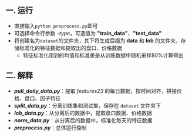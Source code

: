 ## 一. 运行
* 直接输入``python preprocess.py``即可
* 可选择命令行参数 _-type_，可选值为 __"train_data"__、__"test_data"__
* 将创建名为```dataset```的文件夹，其下将生成后缀为 __data__ 和 __lob__ 的文件夹，存储标准化的特征数据和提取出的盘口、价格数据
  * 特征标准化用到的均值和标准差是从训练数据中随机采样80%计算得出

## 二. 解释
* ***pull_daily_data.py***：提取 *features23* 的每日数据，按时间对齐，拼接价格、盘口、因子特征
* ***split_data.py***：分离训练集和测试集，保存在 ```dataset``` 文件夹下
* ***lob_data.py***：从分离后的数据中，提取盘口数据、价格数据
* ***norm_data.py***：从分离后的数据中，标准化每天的特征数据
* ***preprocess.py***：总体运行控制
